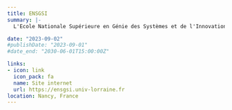 ```yaml
---
title: ENSGSI
summary: |-
  L'Ecole Nationale Supérieure en Génie des Systèmes et de l'Innovation (ENSGSI) est une composante de l'Université de Lorraine et fait partie du collégium Lorraine INP.  Elle sera impliquée dans le volet formation de la chaire, l’ensemble de ces compétences et outils permettra aux nouveaux diplômes d’avoir une vision globale et intégrale de leurs projets. 

date: "2023-09-02"
#publishDate: "2023-09-01"
#date_end: "2030-06-01T15:00:00Z"

links:
- icon: link
  icon_pack: fa
  name: Site internet
  url: https://ensgsi.univ-lorraine.fr
location: Nancy, France
---
```

